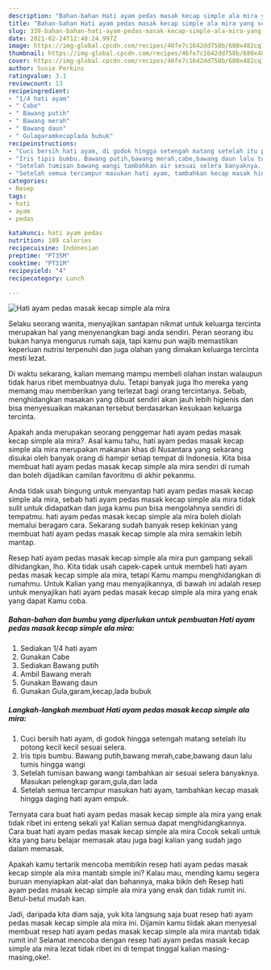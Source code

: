 ```yaml
---
description: "Bahan-bahan Hati ayam pedas masak kecap simple ala mira yang sedap Untuk Jualan"
title: "Bahan-bahan Hati ayam pedas masak kecap simple ala mira yang sedap Untuk Jualan"
slug: 339-bahan-bahan-hati-ayam-pedas-masak-kecap-simple-ala-mira-yang-sedap-untuk-jualan
date: 2021-02-24T12:48:24.997Z
image: https://img-global.cpcdn.com/recipes/46fe7c1642dd758b/680x482cq70/hati-ayam-pedas-masak-kecap-simple-ala-mira-foto-resep-utama.jpg
thumbnail: https://img-global.cpcdn.com/recipes/46fe7c1642dd758b/680x482cq70/hati-ayam-pedas-masak-kecap-simple-ala-mira-foto-resep-utama.jpg
cover: https://img-global.cpcdn.com/recipes/46fe7c1642dd758b/680x482cq70/hati-ayam-pedas-masak-kecap-simple-ala-mira-foto-resep-utama.jpg
author: Susie Perkins
ratingvalue: 3.1
reviewcount: 13
recipeingredient:
- "1/4 hati ayam"
- " Cabe"
- " Bawang putih"
- " Bawang merah"
- " Bawang daun"
- " Gulagaramkecaplada bubuk"
recipeinstructions:
- "Cuci bersih hati ayam, di godok hingga setengah matang setelah itu potong kecil kecil sesuai selera."
- "Iris tipis bumbu. Bawang putih,bawang merah,cabe,bawang daun lalu tumis hingga wangi"
- "Setelah tumisan bawang wangi tambahkan air sesuai selera banyaknya. Masukan pelengkap garam,gula,dan lada"
- "Setelah semua tercampur masukan hati ayam, tambahkan kecap masak hingga daging hati ayam empuk."
categories:
- Resep
tags:
- hati
- ayam
- pedas

katakunci: hati ayam pedas 
nutrition: 109 calories
recipecuisine: Indonesian
preptime: "PT35M"
cooktime: "PT31M"
recipeyield: "4"
recipecategory: Lunch

---
```



![Hati ayam pedas masak kecap simple ala mira](https://img-global.cpcdn.com/recipes/46fe7c1642dd758b/680x482cq70/hati-ayam-pedas-masak-kecap-simple-ala-mira-foto-resep-utama.jpg)

Selaku seorang wanita, menyajikan santapan nikmat untuk keluarga tercinta merupakan hal yang menyenangkan bagi anda sendiri. Peran seorang ibu bukan hanya mengurus rumah saja, tapi kamu pun wajib memastikan keperluan nutrisi terpenuhi dan juga olahan yang dimakan keluarga tercinta mesti lezat.

Di waktu  sekarang, kalian memang mampu membeli olahan instan walaupun tidak harus ribet membuatnya dulu. Tetapi banyak juga lho mereka yang memang mau memberikan yang terlezat bagi orang tercintanya. Sebab, menghidangkan masakan yang dibuat sendiri akan jauh lebih higienis dan bisa menyesuaikan makanan tersebut berdasarkan kesukaan keluarga tercinta. 



Apakah anda merupakan seorang penggemar hati ayam pedas masak kecap simple ala mira?. Asal kamu tahu, hati ayam pedas masak kecap simple ala mira merupakan makanan khas di Nusantara yang sekarang disukai oleh banyak orang di hampir setiap tempat di Indonesia. Kita bisa membuat hati ayam pedas masak kecap simple ala mira sendiri di rumah dan boleh dijadikan camilan favoritmu di akhir pekanmu.

Anda tidak usah bingung untuk menyantap hati ayam pedas masak kecap simple ala mira, sebab hati ayam pedas masak kecap simple ala mira tidak sulit untuk didapatkan dan juga kamu pun bisa mengolahnya sendiri di tempatmu. hati ayam pedas masak kecap simple ala mira boleh diolah memalui beragam cara. Sekarang sudah banyak resep kekinian yang membuat hati ayam pedas masak kecap simple ala mira semakin lebih mantap.

Resep hati ayam pedas masak kecap simple ala mira pun gampang sekali dihidangkan, lho. Kita tidak usah capek-capek untuk membeli hati ayam pedas masak kecap simple ala mira, tetapi Kamu mampu menghidangkan di rumahmu. Untuk Kalian yang mau menyajikannya, di bawah ini adalah resep untuk menyajikan hati ayam pedas masak kecap simple ala mira yang enak yang dapat Kamu coba.

<!--inarticleads1-->

##### Bahan-bahan dan bumbu yang diperlukan untuk pembuatan Hati ayam pedas masak kecap simple ala mira:

1. Sediakan 1/4 hati ayam
1. Gunakan  Cabe
1. Sediakan  Bawang putih
1. Ambil  Bawang merah
1. Gunakan  Bawang daun
1. Gunakan  Gula,garam,kecap,lada bubuk




<!--inarticleads2-->

##### Langkah-langkah membuat Hati ayam pedas masak kecap simple ala mira:

1. Cuci bersih hati ayam, di godok hingga setengah matang setelah itu potong kecil kecil sesuai selera.
1. Iris tipis bumbu. Bawang putih,bawang merah,cabe,bawang daun lalu tumis hingga wangi
1. Setelah tumisan bawang wangi tambahkan air sesuai selera banyaknya. Masukan pelengkap garam,gula,dan lada
1. Setelah semua tercampur masukan hati ayam, tambahkan kecap masak hingga daging hati ayam empuk.




Ternyata cara buat hati ayam pedas masak kecap simple ala mira yang enak tidak ribet ini enteng sekali ya! Kalian semua dapat menghidangkannya. Cara buat hati ayam pedas masak kecap simple ala mira Cocok sekali untuk kita yang baru belajar memasak atau juga bagi kalian yang sudah jago dalam memasak.

Apakah kamu tertarik mencoba membikin resep hati ayam pedas masak kecap simple ala mira mantab simple ini? Kalau mau, mending kamu segera buruan menyiapkan alat-alat dan bahannya, maka bikin deh Resep hati ayam pedas masak kecap simple ala mira yang enak dan tidak rumit ini. Betul-betul mudah kan. 

Jadi, daripada kita diam saja, yuk kita langsung saja buat resep hati ayam pedas masak kecap simple ala mira ini. Dijamin kamu tiidak akan menyesal membuat resep hati ayam pedas masak kecap simple ala mira mantab tidak rumit ini! Selamat mencoba dengan resep hati ayam pedas masak kecap simple ala mira lezat tidak ribet ini di tempat tinggal kalian masing-masing,oke!.

